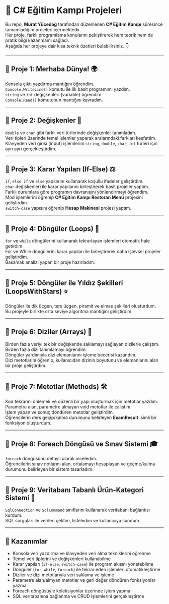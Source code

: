 # 🚀 C# Eğitim Kampı Projeleri

Bu repo, **Murat Yücedağ** tarafından düzenlenen **C# Eğitim Kampı** süresince tamamladığım projeleri içermektedir.  
Her proje, farklı programlama konularını pekiştirerek hem teorik hem de pratik bilgi kazanmamı sağladı.  
Aşağıda her projeye dair kısa teknik özetleri bulabilirsiniz. 👇

---

## 🌟 Proje 1: Merhaba Dünya! 🌍
Konsola çıktı yazdırma mantığını öğrendim.  
`Console.WriteLine()` komutu ile ilk basit programımı yazdım.  
`string` ve `int` değişkenleri (variable) öğrendim.  
`Console.Read()` komutunun mantığını kavradım.

---

## 🌟 Proje 2: Değişkenler 🔢
`double` ve `char` gibi farklı veri türlerinde değişkenler tanımladım.  
Veri tipleri üzerinde temel işlemler yaparak aralarındaki farkları keşfettim.  
Klavyeden veri girişi (input) işlemlerini `string`, `double`, `char`, `int` türleri için ayrı ayrı gerçekleştirdim.

---

## 🌟 Proje 3: Karar Yapıları (If-Else) ⚖️
`if`, `else if` ve `else` yapılarını kullanarak koşullu ifadeler geliştirdim.  
`char` değişkenleri ile karar yapılarını birleştirerek basit projeler yaptım.  
Farklı durumlara göre programın davranışını yönlendirmeyi öğrendim.  
Mod işlemlerini öğrenip **C# Eğitim Kampı Restoran Menü** projesini geliştirdim.  
`switch-case` yapısını öğrenip **Hesap Makinesi** projesi yaptım.

---

## 🌟 Proje 4: Döngüler (Loops) 🔄
`for` ve `while` döngülerini kullanarak tekrarlayan işlemleri otomatik hale getirdim.  
For ve While döngülerini karar yapıları ile birleştirerek daha işlevsel projeler geliştirdim.  
Basamak analizi yapan bir proje hazırladım.

---

## 🌟 Proje 5: Döngüler ile Yıldız Şekilleri (LoopsWithStars) ⭐
Döngüler ile dik üçgen, ters üçgen, piramit ve elmas şekilleri oluşturdum.  
Bu projeyle birlikte orta seviye algoritma mantığını geliştirdim.

---

## 🌟 Proje 6: Diziler (Arrays) 🧩
Birden fazla veriyi tek bir değişkende saklamayı sağlayan dizilerle çalıştım.  
Birden fazla dizi tanımlamayı öğrendim.  
Döngüler yardımıyla dizi elemanlarını işleme becerisi kazandım.  
Dizi metotlarını öğrenip, kullanıcıdan dizinin boyutunu ve elemanlarını alan bir proje geliştirdim.

---

## 🌟 Proje 7: Metotlar (Methods) 🛠️
Kod tekrarını önlemek ve düzenli bir yapı oluşturmak için metotlar yazdım.  
Parametre alan, parametre almayan void metotlar ile çalıştım.  
İşlem yapan ve sonuç döndüren metotlar geliştirdim.  
Öğrencilerin ders geçip/kalma durumunu belirleyen **ExamResult** isimli bir fonksiyon oluşturdum.

---

## 🌟 Proje 8: Foreach Döngüsü ve Sınav Sistemi 🎓
`foreach` döngüsünü detaylı olarak inceledim.  
Öğrencilerin sınav notlarını alan, ortalamayı hesaplayan ve geçme/kalma durumunu belirleyen bir sistem tasarladım.

---

## 🌟 Proje 9: Veritabanı Tabanlı Ürün-Kategori Sistemi 💾
`SqlConnection` ve `SqlCommand` sınıflarını kullanarak veritabanı bağlantısı kurdum.  
SQL sorguları ile verileri çektim, listeledim ve kullanıcıya sundum.

---

## 📌 Kazanımlar
- Konsola veri yazdırma ve klavyeden veri alma tekniklerini öğrenme  
- Temel veri tiplerini ve değişkenleri kullanabilme  
- Karar yapıları (`if-else`, `switch-case`) ile program akışını yönetebilme  
- Döngüler (`for`, `while`, `foreach`) ile tekrar eden işlemleri otomatikleştirme  
- Diziler ve dizi metotlarıyla veri saklama ve işleme  
- Parametre alan/almyan metotlar ve geri değer döndüren fonksiyonlar yazma  
- Foreach döngüsüyle koleksiyonlar üzerinde işlem yapma  
- SQL veritabanına bağlanma ve CRUD işlemlerini gerçekleştirme
